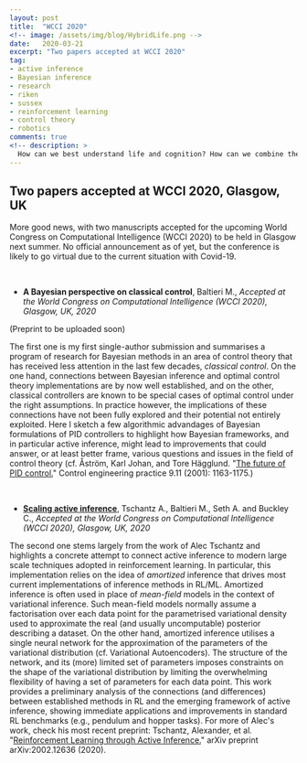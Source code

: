 ```yaml
---
layout: post
title:  "WCCI 2020"
<!-- image: /assets/img/blog/HybridLife.png -->
date:   2020-03-21
excerpt: "Two papers accepted at WCCI 2020"
tag:
- active inference
- Bayesian inference
- research
- riken
- sussex
- reinforcement learning
- control theory
- robotics
comments: true
<!-- description: >
  How can we best understand life and cognition? How can we combine the results of different technological advances with natural organisms? -->
---
```



## Two papers accepted at WCCI 2020, Glasgow, UK
More good news, with two manuscripts accepted for the upcoming World Congress on Computational Intelligence (WCCI 2020) to be held in Glasgow next summer. No official announcement as of yet, but the conference is likely to go virtual due to the current situation with Covid-19.


&nbsp;
&nbsp;

- **A Bayesian perspective on classical control**, Baltieri M., *Accepted at the World Congress on Computational Intelligence (WCCI 2020), Glasgow, UK, 2020* 

(Preprint to be uploaded soon)

The first one is my first single-author submission and summarises a program of research for Bayesian methods in an area of control theory that has received less attention in the last few decades, *classical control*. On the one hand, connections between Bayesian inference and optimal control theory implementations are by now well established, and on the other, classical controllers are known to be special cases of optimal control under the right assumptions. In practice however, the implications of these connections have not been fully explored and their potential not entirely exploited. Here I sketch a few algorithmic advandages of Bayesian formulations of PID controllers to highlight how Bayesian frameworks, and in particular active inference, might lead to improvements that could answer, or at least better frame, various questions and issues in the field of control theory (cf. Åström, Karl Johan, and Tore Hägglund. "[The future of PID control.](https://www.sciencedirect.com/science/article/abs/pii/S0967066101000624)" Control engineering practice 9.11 (2001): 1163-1175.)    

&nbsp;
&nbsp;



- **[Scaling active inference](https://arxiv.org/abs/1911.10601)**, Tschantz A., Baltieri M., Seth A. and Buckley C., *Accepted at the World Congress on Computational Intelligence (WCCI 2020), Glasgow, UK, 2020*

The second one stems largely from the work of Alec Tschantz and highlights a concrete attempt to connect active inference to modern large scale techniques adopted in reinforcement learning. In particular, this implementation relies on the idea of *amortized* inference that drives most current implementations of inference methods in RL/ML. Amortized inference is often used in place of *mean-field* models in the context of variational inference. Such mean-field models normally assume a factorisation over each data point for the parametrised variational density used to approximate the real (and usually uncomputable) posterior describing a dataset. On the other hand, amortized inference utilises a single neural network for the approximation of the parameters of the variational distribution (cf. Variational Autoencoders). The structure of the network, and its (more) limited set of parameters imposes constraints on the shape of the variational distribution by limiting the overwhelming flexibility of having a set of parameters for each data point. This work provides a preliminary analysis of the connections (and differences) between established methods in RL and the emerging framework of active inference, showing immediate applications and improvements in standard RL benchmarks (e.g., pendulum and hopper tasks). For more of Alec's work, check his most recent preprint: Tschantz, Alexander, et al. "[Reinforcement Learning through Active Inference.](https://arxiv.org/abs/2002.12636)" arXiv preprint arXiv:2002.12636 (2020).